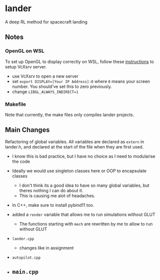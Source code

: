 # lander
A deep RL method for spacecraft landing

## Notes

### OpenGL on WSL

To set up OpenGL to display correctly on WSL, follow these [instructions](https://gist.github.com/Mluckydwyer/8df7782b1a6a040e5d01305222149f3c) to setup VcXsrv server.
- use VcXsrv to open a new server
- set `export DISPLAY=[Your IP Address]:0` where `0` means your screen number. You should've set this to zero previously.
- change `LIBGL_ALWAYS_INDIRECT=1`

### Makefile

Note that currently, the make files only compiles lander projects.

## Main Changes

Refactoring of global variables. All variables are declared as `extern` in lander.h, and declared at the start of the file when they are first used.
- I know this is bad practice, but I have no choice as I need to modularise the code
- Ideally we would use singleton classes here or OOP to encapsulate classes
    - I don't think its a good idea to have so many global variables, but theres nothing I can do about it.
    - This is causing me alot of headaches.

- In C++, make sure to install pybind11 too.


- added a `render` variable that allows me to run simulations without GLUT
    - The functions starting with `mech` are rewritten by me to allow to run without GLUT

- `lander.cpp`
    - changes like in assignment
- `autopilot.cpp`
- `main.cpp`
    - 
